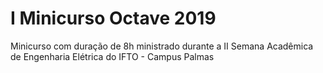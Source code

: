 # I Minicurso Octave 2019
Minicurso com duração de 8h ministrado durante a II Semana Acadêmica de Engenharia Elétrica do IFTO - Campus Palmas
